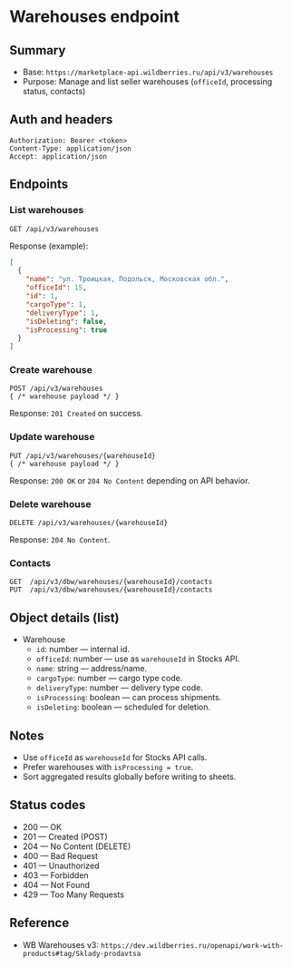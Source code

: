 # Warehouses endpoint

## Summary
- Base: `https://marketplace-api.wildberries.ru/api/v3/warehouses`
- Purpose: Manage and list seller warehouses (`officeId`, processing status, contacts)

## Auth and headers
```
Authorization: Bearer <token>
Content-Type: application/json
Accept: application/json
```

## Endpoints

### List warehouses
```
GET /api/v3/warehouses
```
Response (example):
```json
[
  {
    "name": "ул. Троицкая, Подольск, Московская обл.",
    "officeId": 15,
    "id": 1,
    "cargoType": 1,
    "deliveryType": 1,
    "isDeleting": false,
    "isProcessing": true
  }
]
```

### Create warehouse
```
POST /api/v3/warehouses
{ /* warehouse payload */ }
```
Response: `201 Created` on success.

### Update warehouse
```
PUT /api/v3/warehouses/{warehouseId}
{ /* warehouse payload */ }
```
Response: `200 OK` or `204 No Content` depending on API behavior.

### Delete warehouse
```
DELETE /api/v3/warehouses/{warehouseId}
```
Response: `204 No Content`.

### Contacts
```
GET  /api/v3/dbw/warehouses/{warehouseId}/contacts
PUT  /api/v3/dbw/warehouses/{warehouseId}/contacts
```

## Object details (list)
- Warehouse
  - `id`: number — internal id.
  - `officeId`: number — use as `warehouseId` in Stocks API.
  - `name`: string — address/name.
  - `cargoType`: number — cargo type code.
  - `deliveryType`: number — delivery type code.
  - `isProcessing`: boolean — can process shipments.
  - `isDeleting`: boolean — scheduled for deletion.

## Notes
- Use `officeId` as `warehouseId` for Stocks API calls.
- Prefer warehouses with `isProcessing = true`.
- Sort aggregated results globally before writing to sheets.

## Status codes
- 200 — OK
- 201 — Created (POST)
- 204 — No Content (DELETE)
- 400 — Bad Request
- 401 — Unauthorized
- 403 — Forbidden
- 404 — Not Found
- 429 — Too Many Requests

## Reference
- WB Warehouses v3: `https://dev.wildberries.ru/openapi/work-with-products#tag/Sklady-prodavtsa`
